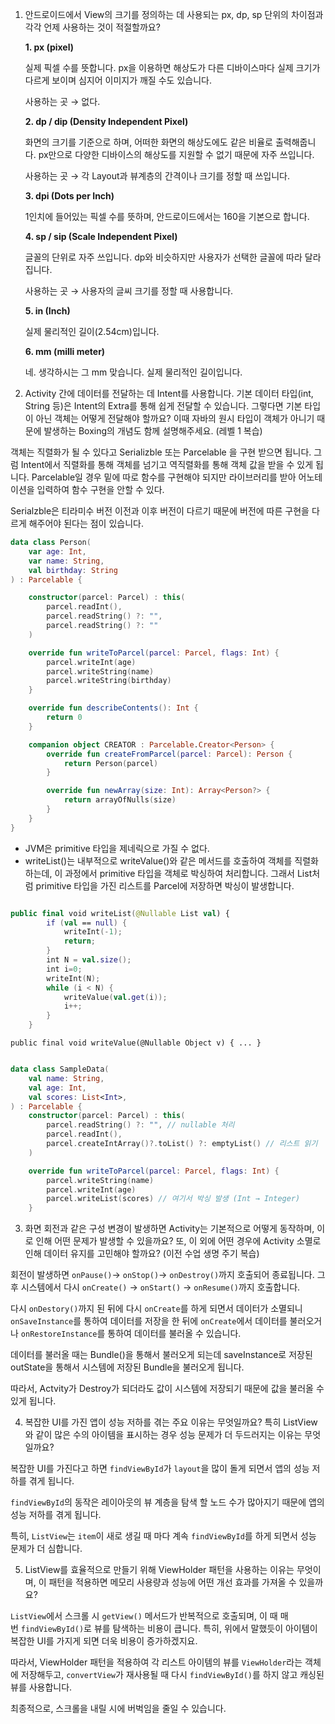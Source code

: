 1. 안드로이드에서 View의 크기를 정의하는 데 사용되는 px, dp, sp 단위의 차이점과 각각 언제 사용하는 것이 적절할까요?
    
    **1. px (pixel)**
    
    실제 픽셀 수를 뜻합니다. px을 이용하면 해상도가 다른 디바이스마다 실제 크기가 다르게 보이며 심지어 이미지가 깨질 수도 있습니다.
    
    사용하는 곳 → 없다.
    
    **2. dp / dip (Density Independent Pixel)**
    
    화면의 크기를 기준으로 하며, 어떠한 화면의 해상도에도 같은 비율로 출력해줍니다. px만으로 다양한 디바이스의 해상도를 지원할 수 없기 때문에 자주 쓰입니다.
    
    사용하는 곳 → 각 Layout과 뷰계층의 간격이나 크기를 정할 때 쓰입니다.
    
    **3. dpi (Dots per Inch)**
    
    1인치에 들어있는 픽셀 수를 뜻하며, 안드로이드에서는 160을 기본으로 합니다.
    
    **4. sp / sip (Scale Independent Pixel)**
    
    글꼴의 단위로 자주 쓰입니다. dp와 비슷하지만 사용자가 선택한 글꼴에 따라 달라집니다.
    
    사용하는 곳 → 사용자의 글씨 크기를 정할 때 사용합니다.
    
    **5. in (Inch)**
    
    실제 물리적인 길이(2.54cm)입니다.
    
    **6. mm (milli meter)**
    
    네. 생각하시는 그 mm 맞습니다. 실제 물리적인 길이입니다.
    

2. Activity 간에 데이터를 전달하는 데 Intent를 사용합니다. 기본 데이터 타입(int, String 등)은 Intent의 Extra를 통해 쉽게 전달할 수 있습니다. 그렇다면 기본 타입이 아닌 객체는 어떻게 전달해야 할까요? 이때 자바의 원시 타입이 객체가 아니기 때문에 발생하는 Boxing의 개념도 함께 설명해주세요. (레벨 1 복습)

객체는 직렬화가 될 수 있다고 Serializble 또는 Parcelable 을 구현 받으면 됩니다.
그럼 Intent에서 직렬화를 통해 객체를 넘기고 역직렬화를 통해 객체 값을 받을 수 있게 됩니다.
Parcelable일 경우 밑에 따로 함수를 구현해야 되지만 라이브러리를 받아 어노테이션을 입력하여 함수 구현을 안할 수 있다.

Serialzble은 티라미수 버전 이전과 이후 버전이 다르기 때문에 버전에 따른 구현을 다르게 해주어야 된다는 점이 있습니다.

```kotlin
data class Person(
    var age: Int,
    var name: String,
    val birthday: String
) : Parcelable {

    constructor(parcel: Parcel) : this(
        parcel.readInt(),
        parcel.readString() ?: "",
        parcel.readString() ?: ""
    )

    override fun writeToParcel(parcel: Parcel, flags: Int) {
        parcel.writeInt(age)
        parcel.writeString(name)
        parcel.writeString(birthday)
    }

    override fun describeContents(): Int {
        return 0
    }

    companion object CREATOR : Parcelable.Creator<Person> {
        override fun createFromParcel(parcel: Parcel): Person {
            return Person(parcel)
        }

        override fun newArray(size: Int): Array<Person?> {
            return arrayOfNulls(size)
        }
    }
}
```

- JVM은 primitive 타입을 제네릭으로 가질 수 없다.
- writeList()는 내부적으로 writeValue()와 같은 메서드를 호출하여 객체를 직렬화하는데, 이 과정에서 primitive 타입을 객체로 박싱하여 처리합니다. 그래서 List처럼 primitive 타입을 가진 리스트를 Parcel에 저장하면 박싱이 발생합니다.

```kotlin

public final void writeList(@Nullable List val) {
        if (val == null) {
            writeInt(-1);
            return;
        }
        int N = val.size();
        int i=0;
        writeInt(N);
        while (i < N) {
            writeValue(val.get(i));
            i++;
        }
    }
```

`public final void writeValue(@Nullable Object v) { ... }`

```kotlin

data class SampleData(
    val name: String,
    val age: Int,
    val scores: List<Int>,
) : Parcelable {
    constructor(parcel: Parcel) : this(
        parcel.readString() ?: "", // nullable 처리
        parcel.readInt(),
        parcel.createIntArray()?.toList() ?: emptyList() // 리스트 읽기
    )

    override fun writeToParcel(parcel: Parcel, flags: Int) {
        parcel.writeString(name)
        parcel.writeInt(age)
        parcel.writeList(scores) // 여기서 박싱 발생 (Int → Integer)
    }

```

3. 화면 회전과 같은 구성 변경이 발생하면 Activity는 기본적으로 어떻게 동작하며, 이로 인해 어떤 문제가 발생할 수 있을까요? 또, 이 외에 어떤 경우에 Activity 소멸로 인해 데이터 유지를 고민해야 할까요? (이전 수업 생명 주기 복습)

회전이 발생하면 `onPause()`-> `onStop()`-> `onDestroy()`까지 호출되어 종료됩니다. 그 후 시스템에서 다시 `onCreate()` -> `onStart()` -> `onResume()`까지 호출합니다.

다시 `onDestory()`까지 된 뒤에 다시 `onCreate`를 하게 되면서 데이터가 소멸되니 `onSaveInstance`를 통하여 데이터를 저장을 한 뒤에 `onCreate`에서 데이터를 불러오거나 `onRestoreInstance`를 통하여 데이터를 불러올 수 있습니다.

데이터를 불러올 때는 Bundle()을 통해서 불러오게 되는데 saveInstance로 저장된 outState을 통해서 시스템에 저장된 Bundle을 불러오게 됩니다.

따라서, Actvity가 Destroy가 되더라도 값이 시스템에 저장되기 때문에 값을 불러올 수 있게 됩니다.

4. 복잡한 UI를 가진 앱이 성능 저하를 겪는 주요 이유는 무엇일까요? 특히 ListView와 같이 많은 수의 아이템을 표시하는 경우 성능 문제가 더 두드러지는 이유는 무엇일까요?

복잡한 UI를 가진다고 하면 `findViewById`가 `layout`을 많이 돌게 되면서 앱의 성능 저하를 겪게 됩니다.

`findViewById`의 동작은 레이아웃의 뷰 계층을 탐색 할 노드 수가 많아지기 때문에 앱의 성능 저하를 겪게 됩니다.

특히, `ListView`는 `item`이 새로 생길 때 마다 계속 `findViewById`를 하게 되면서 성능 문제가 더 심합니다.

5. ListView를 효율적으로 만들기 위해 ViewHolder 패턴을 사용하는 이유는 무엇이며, 이 패턴을 적용하면 메모리 사용량과 성능에 어떤 개선 효과를 가져올 수 있을까요?

`ListView`에서 스크롤 시 `getView()` 메서드가 반복적으로 호출되며, 이 때 매번 `findViewById()`로 뷰를 탐색하는 비용이 큽니다. 특히, 위에서 말했듯이 아이템이 복잡한 UI를 가지게 되면 더욱 비용이 증가하겠지요.
 

따라서, ViewHolder 패턴을 적용하여 각 리스트 아이템의 뷰를 `ViewHolder`라는 객체에 저장해두고, `convertView`가 재사용될 때 다시 `findViewById()`를 하지 않고 캐싱된 뷰를 사용합니다.

최종적으로, 스크롤을 내릴 시에 버벅임을 줄일 수 있습니다.
